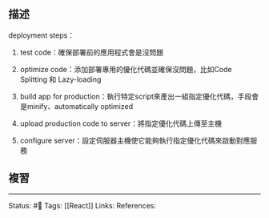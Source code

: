 ## 描述

deployment steps：

1. test code：確保部署前的應用程式會是沒問題

2. optimize code：添加部署專用的優化代碼並確保沒問題，比如Code Splitting 和 Lazy-loading

3. build app for production：執行特定script來產出一組指定優化代碼，手段會是minify、automatically optimized

4. upload production code to server：將指定優化代碼上傳至主機

5. configure server：設定伺服器主機使它能夠執行指定優化代碼來啟動對應服務

## 複習


---
Status: #🌱 
Tags:
[[React]]
Links:
References: